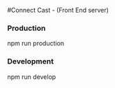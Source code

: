 #Connect Cast - (Front End server)

### Production
npm run production

### Development
npm run develop
